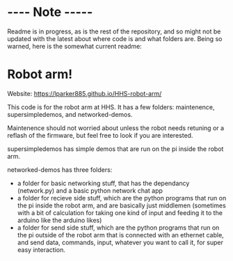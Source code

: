 # ---- Note -----
Readme is in progress, as is the rest of the repository, and so might not be updated with the latest about where code is and what folders are.
Being so warned, here is the somewhat current readme:




# Robot arm!
Website: https://lparker885.github.io/HHS-robot-arm/

This code is for the robot arm at HHS. 
It has a few folders: maintenence, supersimpledemos, and networked-demos. 

Maintenence should not worried about unless the robot needs retuning or a reflash of the firmware, but feel free to look if you are interested. 

supersimpledemos has simple demos that are run on the pi inside the robot arm. 

networked-demos has three folders: 
- a folder for basic networking stuff, that has the dependancy (network.py) and a basic python network chat app
- a folder for recieve side stuff, which are the python programs that run on the pi inside the robot arm, and are basically just middlemen (sometimes with a bit of calculation for taking one kind of input and feeding it to the arduino like the arduino likes)
- a folder for send side stuff, which are the python programs that run on the pi outside of the robot arm that is connected with an ethernet cable, and send data, commands, input, whatever you want to call it, for super easy interaction. 
